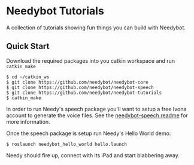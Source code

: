 # Needybot Tutorials 
A collection of tutorials showing fun things you can build with Needybot.

## Quick Start
Download the required packages into you catkin workspace and run `catkin_make`

    $ cd ~/catkin_ws     
    $ git clone https://github.com/needybot/needybot-core     
    $ git clone https://github.com/needybot/needybot-speech     
    $ git clone https://github.com/needybot/needybot-tutorials     
    $ catkin_make     

In order to run Needy's speech package you'll want to setup a free Ivona account to generate the voice files. See the [needybot-speech readme](https://github.com/needybot/needybot-speech) for more information.

Once the speech package is setup run Needy's Hello World demo:

    $ roslaunch needybot_hello_world hello.launch    

Needy should fire up, connect with its iPad and start blabbering away.
